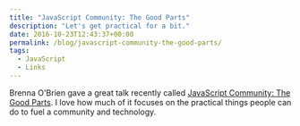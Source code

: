 ```yaml
---
title: "JavaScript Community: The Good Parts"
description: "Let's get practical for a bit."
date: 2016-10-23T12:43:37+00:00
permalink: /blog/javascript-community-the-good-parts/
tags:
  - JavaScript
  - Links
---
```


Brenna O'Brien gave a great talk recently called [JavaScript Community: The Good Parts](https://www.youtube.com/watch?v=2ypYniQa7_o). I love how much of it focuses on the practical things people can do to fuel a community and technology.
